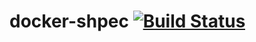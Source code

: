 # docker-shpec [![Build Status](https://travis-ci.org/ceasbz/docker-shpec.svg?branch=master)](https://travis-ci.org/ceasbz/docker-shpec)
